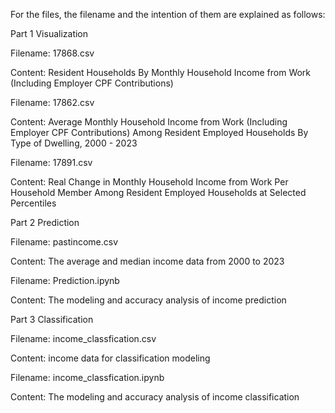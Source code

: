 For the files, the filename and the intention of them are explained as follows:

Part 1 Visualization

Filename: 17868.csv

Content: Resident Households By Monthly Household Income from Work (Including Employer CPF Contributions)

Filename: 17862.csv

Content: Average Monthly Household Income from Work (Including Employer CPF Contributions) Among Resident Employed Households By Type of Dwelling, 2000 - 2023

Filename: 17891.csv

Content: Real Change in Monthly Household Income from Work Per Household Member Among Resident Employed Households at Selected Percentiles


Part 2 Prediction

Filename: pastincome.csv

Content: The average and median income data from 2000 to 2023

Filename: Prediction.ipynb

Content: The modeling and accuracy analysis of income prediction


Part 3 Classification

Filename: income_classfication.csv

Content: income data for classification modeling

Filename: income_classfication.ipynb

Content: The modeling and accuracy analysis of income classification
